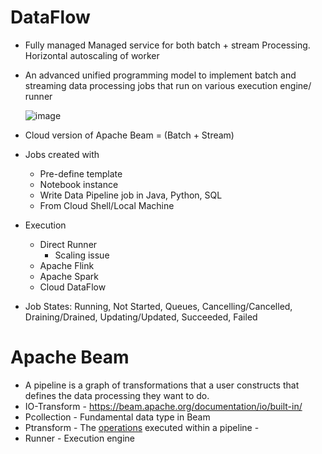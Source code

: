 # DataFlow

- Fully managed Managed service for both batch + stream Processing. Horizontal autoscaling of worker
- An advanced unified programming model to implement batch and streaming data processing jobs that run on various execution engine/ runner
    
    ![image](https://user-images.githubusercontent.com/19702456/226647382-4e6a3bc0-f4fb-4dfa-b5e7-d5c186e47ff1.png)

- Cloud version of Apache Beam = (Batch + Stream)
- Jobs created with
  - Pre-define template
  - Notebook instance
   - Write Data Pipeline job in Java, Python, SQL
  - From Cloud Shell/Local Machine
- Execution
  - Direct Runner
    - Scaling issue
  - Apache Flink
  - Apache Spark
  - Cloud DataFlow
- Job States: Running, Not Started, Queues, Cancelling/Cancelled, Draining/Drained, Updating/Updated, Succeeded, Failed

# Apache Beam
-  A pipeline is a graph of transformations that a user constructs that defines the data processing they want to do.
-  IO-Transform - https://beam.apache.org/documentation/io/built-in/
-  Pcollection - Fundamental data type in Beam
-  Ptransform - The [operations](https://beam.apache.org/documentation/programming-guide/#transforms) executed within a pipeline - 
-  Runner - Execution engine
